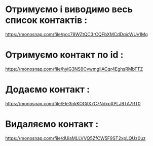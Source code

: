 # Отримуємо і виводимо весь список контактів :

https://monosnap.com/file/poc78WZtQC3rCQFbXMCdDqicWUv1Mg

# Отримуємо контакт по id :

https://monosnap.com/file/hyiG3NS9CvwmgliACqr4EghsRMbTTZ

# Додаємо контакт :

https://monosnap.com/file/EIe3nkKOGjlX7C7NdxpXPLJ6TA7RT0

# Видаляємо контакт :

https://monosnap.com/file/dUiaMLLVVQ5ZfCW5F9ST2xpLQUz0uz

